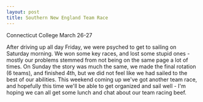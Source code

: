 ```yaml
--- 
layout: post
title: Southern New England Team Race
---
```

Connecticut College
March 26-27

After driving up all day Friday, we were psyched to get to sailing on Saturday morning. We won some key races, and lost some stupid ones - mostly our problems stemmed from not being on the same page a lot of times. On Sunday the story was much the same, we made the final rotation (6 teams), and finished 4th, but we did not feel like we had sailed to the best of our abilities. This weekend coming up we've got another team race, and hopefully this time we'll be able to get organized and sail well - I'm hoping we can all get some lunch and chat about our team racing beef.
